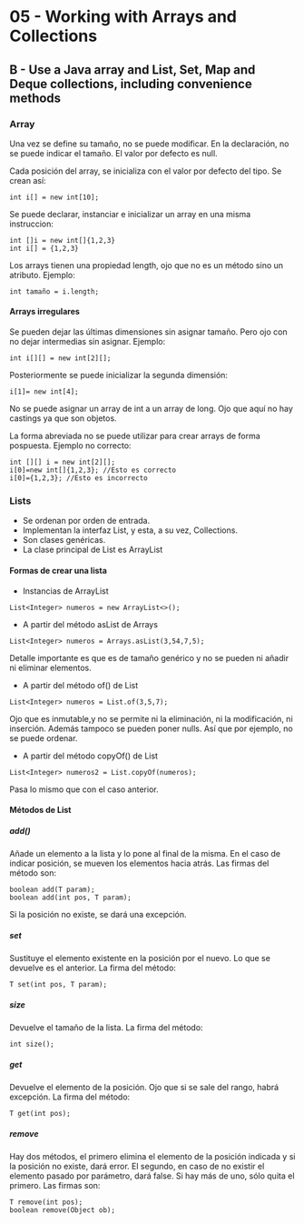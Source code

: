 # 05 - Working with Arrays and Collections
## B - Use a Java array and List, Set, Map and Deque collections, including convenience methods

### Array
Una vez se define su tamaño, no se puede modificar. En la declaración, no se puede indicar el tamaño. El valor por defecto es null.

Cada posición del array, se inicializa con el valor por defecto del tipo. Se crean así:
```
int i[] = new int[10];
```
Se puede declarar, instanciar e inicializar un array en una misma instruccion:
```
int []i = new int[]{1,2,3}
int i[] = {1,2,3}
```
Los arrays tienen una propiedad length, ojo que no es un método sino un atributo. Ejemplo:
```
int tamaño = i.length;
```

#### Arrays irregulares
Se pueden dejar las últimas dimensiones sin asignar tamaño. Pero ojo con no dejar intermedias sin asignar. Ejemplo:
```
int i[][] = new int[2][];
```
Posteriormente se puede inicializar la segunda dimensión:
```
i[1]= new int[4];
```
No se puede asignar un array de int a un array de long. Ojo que aquí no hay castings ya que son objetos.

La forma abreviada no se puede utilizar para crear arrays de forma pospuesta. Ejemplo no correcto:
```
int [][] i = new int[2][];
i[0]=new int[]{1,2,3}; //Esto es correcto
i[0]={1,2,3}; //Esto es incorrecto
```
### Lists
* Se ordenan por orden de entrada.
* Implementan la interfaz List, y esta, a su vez, Collections.
* Son clases genéricas.
* La clase principal de List es ArrayList

#### Formas de crear una lista
* Instancias de ArrayList
```
List<Integer> numeros = new ArrayList<>();
```
* A partir del método asList de Arrays
```
List<Integer> numeros = Arrays.asList(3,54,7,5);
```
Detalle importante es que es de tamaño genérico y no se pueden ni añadir ni eliminar elementos.

* A partir del método of() de List
```
List<Integer> numeros = List.of(3,5,7);
```
Ojo que es inmutable,y no se permite ni la eliminación, ni la modificación, ni inserción. Además tampoco se pueden poner nulls.
Así que por ejemplo, no se puede ordenar.

* A partir del método copyOf() de List
```
List<Integer> numeros2 = List.copyOf(numeros);
```
Pasa lo mismo que con el caso anterior.

#### Métodos de List
##### add()
Añade un elemento a la lista y lo pone al final de la misma. En el caso de indicar posición, se mueven los elementos hacia atrás.
Las firmas del método son:
```
boolean add(T param);
boolean add(int pos, T param);
```
Si la posición no existe, se dará una excepción.

##### set
Sustituye el elemento existente en la posición por el nuevo. Lo que se devuelve es el anterior. 
La firma del método:
```
T set(int pos, T param);
```

##### size
Devuelve el tamaño de la lista.
La firma del método:
```
int size();
```

##### get
Devuelve el elemento de la posición. Ojo que si se sale del rango, habrá excepción.
La firma del método:
```
T get(int pos);
```

##### remove
Hay dos métodos, el primero elimina el elemento de la posición indicada y si la posición no existe, dará error.
El segundo, en caso de no existir el elemento pasado por parámetro, dará false. Si hay más de uno, sólo quita el primero.
Las firmas son:
```
T remove(int pos);
boolean remove(Object ob);
```

